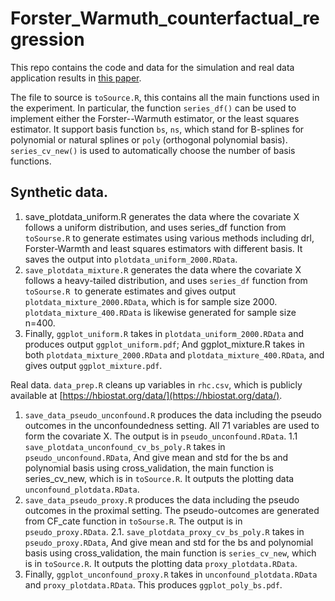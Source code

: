 # Forster_Warmuth_counterfactual_regression

This repo contains the code and data for the simulation and real data application results in [this paper](https://arxiv.org/abs/2307.16798).

The file to source is `toSource.R`, this contains all the main functions used in the experiment. In particular, the function `series_df()` can be used to implement either the Forster--Warmuth estimator, or the least squares estimator. It support basis function `bs`, `ns`, which stand for B-splines for polynomial or natural splines or `poly` (orthogonal polynomial basis). `series_cv_new()` is used to automatically choose the number of basis functions.


## Synthetic data.
1. save_plotdata_uniform.R generates the data where the covariate X follows a uniform distribution, and uses series_df function from `toSourse.R` to generate estimates using various methods including drl, Forster-Warmth and least squares estimators with different basis. It saves the output into `plotdata_uniform_2000.RData`.
2. `save_plotdata_mixture.R` generates the data where the covariate X follows a heavy-tailed distribution, and uses `series_df` function from `toSourse.R `to generate estimates and gives output `plotdata_mixture_2000.RData`, which is for sample size 2000. `plotdata_mixture_400.RData` is likewise generated for sample size n=400.
3. Finally, `ggplot_uniform.R` takes in `plotdata_uniform_2000.RData` and produces output `ggplot_uniform.pdf`; And ggplot_mixture.R takes in both `plotdata_mixture_2000.RData` and `plotdata_mixture_400.RData`, and gives output `ggplot_mixture.pdf`.

Real data.
`data_prep.R` cleans up variables in `rhc.csv`, which is publicly available at [https://hbiostat.org/data/](https://hbiostat.org/data/).
1. `save_data_pseudo_unconfound.R` produces the data including the pseudo outcomes in the unconfoundedness setting. All 71 variables are used to form the covariate X.  The output is in `pseudo_unconfound.RData`. 
1.1 `save_plotdata_unconfound_cv_bs_poly.R` takes in `pseudo_unconfound.RData`,
And give mean and std for the bs and polynomial basis using cross_validation, the main function is series_cv_new, which is in `toSource.R`. It outputs the plotting data `unconfound_plotdata.RData`.
2. `save_data_pseudo_proxy.R` produces the data including the pseudo outcomes in the proximal setting. The pseudo-outcomes are generated from CF_cate function in `toSourse.R`. The output is in `pseudo_proxy.RData`.
2.1. `save_plotdata_proxy_cv_bs_poly.R` takes in `pseudo_proxy.RData`,
And give mean and std for the bs and polynomial basis using cross_validation, the main function is `series_cv_new`, which is in `toSource.R`. It outputs the plotting data `proxy_plotdata.RData`.
3. Finally, `ggplot_unconfound_proxy.R` takes in `unconfound_plotdata.RData` and `proxy_plotdata.RData`. This produces `ggplot_poly_bs.pdf`.


